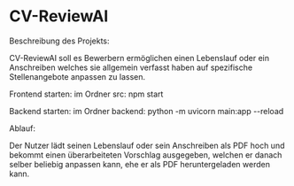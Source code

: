 # CV-ReviewAI
Beschreibung des Projekts:

CV-ReviewAI soll es Bewerbern ermöglichen einen Lebenslauf oder ein Anschreiben welches sie allgemein verfasst haben
auf spezifische Stellenangebote anpassen zu lassen.

Frontend starten:
im Ordner src: npm start

Backend starten:
im Ordner backend: python -m uvicorn main:app --reload

Ablauf:

Der Nutzer lädt seinen Lebenslauf oder sein Anschreiben als PDF hoch und bekommt einen überarbeiteten Vorschlag ausgegeben, welchen er danach selber beliebig anpassen kann, ehe er als PDF heruntergeladen werden kann.
